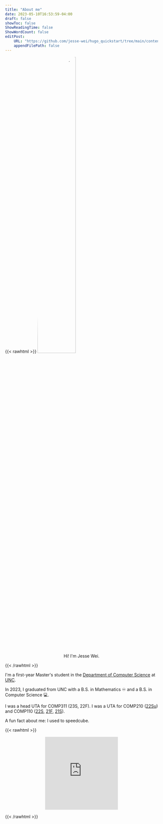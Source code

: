 ```yaml
---
title: "About me"
date: 2023-05-10T16:53:59-04:00
draft: false
showToc: false
ShowReadingTime: false
ShowWordCount: false
editPost:
    URL: "https://github.com/jesse-wei/hugo_quickstart/tree/main/content/about.md"
    appendFilePath: false
---
```


{{< rawhtml >}}
<img style="border-radius:50%;margin-left:auto;margin-right:auto;" width="50%" src="/me.jpg" alt="Picture of me">

<p align="center">Hi! I'm Jesse Wei.</p>
{{< /rawhtml >}}

I'm a first-year Master's student in the [Department of Computer Science](https://cs.unc.edu) at [UNC](https://unc.edu).

In 2023, I graduated from UNC with a B.S. in Mathematics ♾️ and a B.S. in Computer Science 💻.

I was a head UTA for COMP311 (23S, 22F). I was a UTA for COMP210 ([22Su](https://www.cs.unc.edu/~kakiryan/teaching/summer-210/team/team.html)) and COMP110 ([22S](https://22s.comp110.com/resources/team.html), [21F](https://21f.comp110.com/resources/team.html), [21S](https://21s.comp110.com/resources/team.html)).

A fun fact about me: I used to speedcube.

{{< rawhtml >}}
<p align="center">
<iframe width="240" height="240" src="https://www.youtube.com/embed/QsaT23CZIpM" title="Jesse's PB (9.04s)" frameborder="0" allow="accelerometer; autoplay; clipboard-write; encrypted-media; gyroscope; picture-in-picture" allowfullscreen=""></iframe>
</p>
{{< /rawhtml >}}
